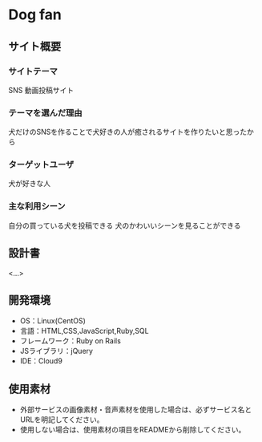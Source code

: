 # Dog fan

## サイト概要
### サイトテーマ
SNS 動画投稿サイト

### テーマを選んだ理由
犬だけのSNSを作ることで犬好きの人が癒されるサイトを作りたいと思ったから

### ターゲットユーザ
犬が好きな人

### 主な利用シーン
自分の買っている犬を投稿できる
犬のかわいいシーンを見ることができる

## 設計書
<...>

## 開発環境
- OS：Linux(CentOS)
- 言語：HTML,CSS,JavaScript,Ruby,SQL
- フレームワーク：Ruby on Rails
- JSライブラリ：jQuery
- IDE：Cloud9

## 使用素材
- 外部サービスの画像素材・音声素材を使用した場合は、必ずサービス名とURLを明記してください。
- 使用しない場合は、使用素材の項目をREADMEから削除してください。